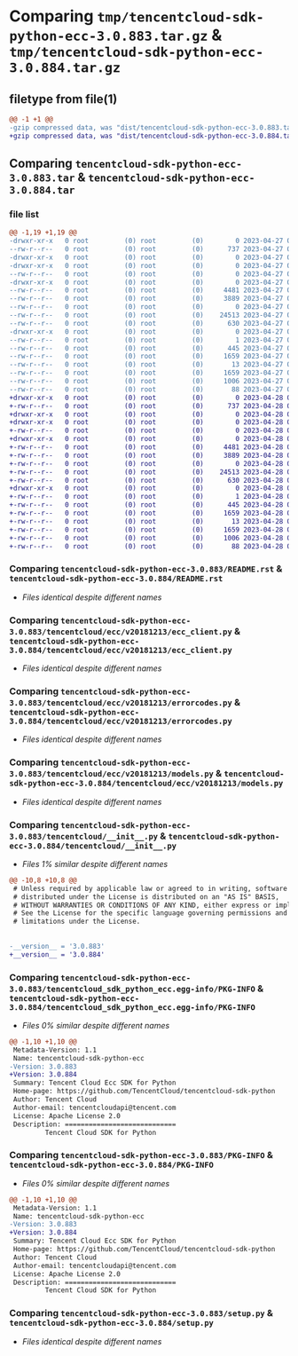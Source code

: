 # Comparing `tmp/tencentcloud-sdk-python-ecc-3.0.883.tar.gz` & `tmp/tencentcloud-sdk-python-ecc-3.0.884.tar.gz`

## filetype from file(1)

```diff
@@ -1 +1 @@
-gzip compressed data, was "dist/tencentcloud-sdk-python-ecc-3.0.883.tar", last modified: Thu Apr 27 00:31:53 2023, max compression
+gzip compressed data, was "dist/tencentcloud-sdk-python-ecc-3.0.884.tar", last modified: Fri Apr 28 02:18:33 2023, max compression
```

## Comparing `tencentcloud-sdk-python-ecc-3.0.883.tar` & `tencentcloud-sdk-python-ecc-3.0.884.tar`

### file list

```diff
@@ -1,19 +1,19 @@
-drwxr-xr-x   0 root         (0) root         (0)        0 2023-04-27 00:31:53.000000 tencentcloud-sdk-python-ecc-3.0.883/
--rw-r--r--   0 root         (0) root         (0)      737 2023-04-27 00:31:52.000000 tencentcloud-sdk-python-ecc-3.0.883/README.rst
-drwxr-xr-x   0 root         (0) root         (0)        0 2023-04-27 00:31:53.000000 tencentcloud-sdk-python-ecc-3.0.883/tencentcloud/
-drwxr-xr-x   0 root         (0) root         (0)        0 2023-04-27 00:31:53.000000 tencentcloud-sdk-python-ecc-3.0.883/tencentcloud/ecc/
--rw-r--r--   0 root         (0) root         (0)        0 2023-04-27 00:31:52.000000 tencentcloud-sdk-python-ecc-3.0.883/tencentcloud/ecc/__init__.py
-drwxr-xr-x   0 root         (0) root         (0)        0 2023-04-27 00:31:53.000000 tencentcloud-sdk-python-ecc-3.0.883/tencentcloud/ecc/v20181213/
--rw-r--r--   0 root         (0) root         (0)     4481 2023-04-27 00:31:52.000000 tencentcloud-sdk-python-ecc-3.0.883/tencentcloud/ecc/v20181213/ecc_client.py
--rw-r--r--   0 root         (0) root         (0)     3889 2023-04-27 00:31:52.000000 tencentcloud-sdk-python-ecc-3.0.883/tencentcloud/ecc/v20181213/errorcodes.py
--rw-r--r--   0 root         (0) root         (0)        0 2023-04-27 00:31:52.000000 tencentcloud-sdk-python-ecc-3.0.883/tencentcloud/ecc/v20181213/__init__.py
--rw-r--r--   0 root         (0) root         (0)    24513 2023-04-27 00:31:52.000000 tencentcloud-sdk-python-ecc-3.0.883/tencentcloud/ecc/v20181213/models.py
--rw-r--r--   0 root         (0) root         (0)      630 2023-04-27 00:31:52.000000 tencentcloud-sdk-python-ecc-3.0.883/tencentcloud/__init__.py
-drwxr-xr-x   0 root         (0) root         (0)        0 2023-04-27 00:31:53.000000 tencentcloud-sdk-python-ecc-3.0.883/tencentcloud_sdk_python_ecc.egg-info/
--rw-r--r--   0 root         (0) root         (0)        1 2023-04-27 00:31:53.000000 tencentcloud-sdk-python-ecc-3.0.883/tencentcloud_sdk_python_ecc.egg-info/dependency_links.txt
--rw-r--r--   0 root         (0) root         (0)      445 2023-04-27 00:31:53.000000 tencentcloud-sdk-python-ecc-3.0.883/tencentcloud_sdk_python_ecc.egg-info/SOURCES.txt
--rw-r--r--   0 root         (0) root         (0)     1659 2023-04-27 00:31:53.000000 tencentcloud-sdk-python-ecc-3.0.883/tencentcloud_sdk_python_ecc.egg-info/PKG-INFO
--rw-r--r--   0 root         (0) root         (0)       13 2023-04-27 00:31:53.000000 tencentcloud-sdk-python-ecc-3.0.883/tencentcloud_sdk_python_ecc.egg-info/top_level.txt
--rw-r--r--   0 root         (0) root         (0)     1659 2023-04-27 00:31:53.000000 tencentcloud-sdk-python-ecc-3.0.883/PKG-INFO
--rw-r--r--   0 root         (0) root         (0)     1006 2023-04-27 00:31:52.000000 tencentcloud-sdk-python-ecc-3.0.883/setup.py
--rw-r--r--   0 root         (0) root         (0)       88 2023-04-27 00:31:53.000000 tencentcloud-sdk-python-ecc-3.0.883/setup.cfg
+drwxr-xr-x   0 root         (0) root         (0)        0 2023-04-28 02:18:33.000000 tencentcloud-sdk-python-ecc-3.0.884/
+-rw-r--r--   0 root         (0) root         (0)      737 2023-04-28 02:18:33.000000 tencentcloud-sdk-python-ecc-3.0.884/README.rst
+drwxr-xr-x   0 root         (0) root         (0)        0 2023-04-28 02:18:33.000000 tencentcloud-sdk-python-ecc-3.0.884/tencentcloud/
+drwxr-xr-x   0 root         (0) root         (0)        0 2023-04-28 02:18:33.000000 tencentcloud-sdk-python-ecc-3.0.884/tencentcloud/ecc/
+-rw-r--r--   0 root         (0) root         (0)        0 2023-04-28 02:18:33.000000 tencentcloud-sdk-python-ecc-3.0.884/tencentcloud/ecc/__init__.py
+drwxr-xr-x   0 root         (0) root         (0)        0 2023-04-28 02:18:33.000000 tencentcloud-sdk-python-ecc-3.0.884/tencentcloud/ecc/v20181213/
+-rw-r--r--   0 root         (0) root         (0)     4481 2023-04-28 02:18:33.000000 tencentcloud-sdk-python-ecc-3.0.884/tencentcloud/ecc/v20181213/ecc_client.py
+-rw-r--r--   0 root         (0) root         (0)     3889 2023-04-28 02:18:33.000000 tencentcloud-sdk-python-ecc-3.0.884/tencentcloud/ecc/v20181213/errorcodes.py
+-rw-r--r--   0 root         (0) root         (0)        0 2023-04-28 02:18:33.000000 tencentcloud-sdk-python-ecc-3.0.884/tencentcloud/ecc/v20181213/__init__.py
+-rw-r--r--   0 root         (0) root         (0)    24513 2023-04-28 02:18:33.000000 tencentcloud-sdk-python-ecc-3.0.884/tencentcloud/ecc/v20181213/models.py
+-rw-r--r--   0 root         (0) root         (0)      630 2023-04-28 02:18:33.000000 tencentcloud-sdk-python-ecc-3.0.884/tencentcloud/__init__.py
+drwxr-xr-x   0 root         (0) root         (0)        0 2023-04-28 02:18:33.000000 tencentcloud-sdk-python-ecc-3.0.884/tencentcloud_sdk_python_ecc.egg-info/
+-rw-r--r--   0 root         (0) root         (0)        1 2023-04-28 02:18:33.000000 tencentcloud-sdk-python-ecc-3.0.884/tencentcloud_sdk_python_ecc.egg-info/dependency_links.txt
+-rw-r--r--   0 root         (0) root         (0)      445 2023-04-28 02:18:33.000000 tencentcloud-sdk-python-ecc-3.0.884/tencentcloud_sdk_python_ecc.egg-info/SOURCES.txt
+-rw-r--r--   0 root         (0) root         (0)     1659 2023-04-28 02:18:33.000000 tencentcloud-sdk-python-ecc-3.0.884/tencentcloud_sdk_python_ecc.egg-info/PKG-INFO
+-rw-r--r--   0 root         (0) root         (0)       13 2023-04-28 02:18:33.000000 tencentcloud-sdk-python-ecc-3.0.884/tencentcloud_sdk_python_ecc.egg-info/top_level.txt
+-rw-r--r--   0 root         (0) root         (0)     1659 2023-04-28 02:18:33.000000 tencentcloud-sdk-python-ecc-3.0.884/PKG-INFO
+-rw-r--r--   0 root         (0) root         (0)     1006 2023-04-28 02:18:33.000000 tencentcloud-sdk-python-ecc-3.0.884/setup.py
+-rw-r--r--   0 root         (0) root         (0)       88 2023-04-28 02:18:33.000000 tencentcloud-sdk-python-ecc-3.0.884/setup.cfg
```

### Comparing `tencentcloud-sdk-python-ecc-3.0.883/README.rst` & `tencentcloud-sdk-python-ecc-3.0.884/README.rst`

 * *Files identical despite different names*

### Comparing `tencentcloud-sdk-python-ecc-3.0.883/tencentcloud/ecc/v20181213/ecc_client.py` & `tencentcloud-sdk-python-ecc-3.0.884/tencentcloud/ecc/v20181213/ecc_client.py`

 * *Files identical despite different names*

### Comparing `tencentcloud-sdk-python-ecc-3.0.883/tencentcloud/ecc/v20181213/errorcodes.py` & `tencentcloud-sdk-python-ecc-3.0.884/tencentcloud/ecc/v20181213/errorcodes.py`

 * *Files identical despite different names*

### Comparing `tencentcloud-sdk-python-ecc-3.0.883/tencentcloud/ecc/v20181213/models.py` & `tencentcloud-sdk-python-ecc-3.0.884/tencentcloud/ecc/v20181213/models.py`

 * *Files identical despite different names*

### Comparing `tencentcloud-sdk-python-ecc-3.0.883/tencentcloud/__init__.py` & `tencentcloud-sdk-python-ecc-3.0.884/tencentcloud/__init__.py`

 * *Files 1% similar despite different names*

```diff
@@ -10,8 +10,8 @@
 # Unless required by applicable law or agreed to in writing, software
 # distributed under the License is distributed on an "AS IS" BASIS,
 # WITHOUT WARRANTIES OR CONDITIONS OF ANY KIND, either express or implied.
 # See the License for the specific language governing permissions and
 # limitations under the License.
 
 
-__version__ = '3.0.883'
+__version__ = '3.0.884'
```

### Comparing `tencentcloud-sdk-python-ecc-3.0.883/tencentcloud_sdk_python_ecc.egg-info/PKG-INFO` & `tencentcloud-sdk-python-ecc-3.0.884/tencentcloud_sdk_python_ecc.egg-info/PKG-INFO`

 * *Files 0% similar despite different names*

```diff
@@ -1,10 +1,10 @@
 Metadata-Version: 1.1
 Name: tencentcloud-sdk-python-ecc
-Version: 3.0.883
+Version: 3.0.884
 Summary: Tencent Cloud Ecc SDK for Python
 Home-page: https://github.com/TencentCloud/tencentcloud-sdk-python
 Author: Tencent Cloud
 Author-email: tencentcloudapi@tencent.com
 License: Apache License 2.0
 Description: ============================
         Tencent Cloud SDK for Python
```

### Comparing `tencentcloud-sdk-python-ecc-3.0.883/PKG-INFO` & `tencentcloud-sdk-python-ecc-3.0.884/PKG-INFO`

 * *Files 0% similar despite different names*

```diff
@@ -1,10 +1,10 @@
 Metadata-Version: 1.1
 Name: tencentcloud-sdk-python-ecc
-Version: 3.0.883
+Version: 3.0.884
 Summary: Tencent Cloud Ecc SDK for Python
 Home-page: https://github.com/TencentCloud/tencentcloud-sdk-python
 Author: Tencent Cloud
 Author-email: tencentcloudapi@tencent.com
 License: Apache License 2.0
 Description: ============================
         Tencent Cloud SDK for Python
```

### Comparing `tencentcloud-sdk-python-ecc-3.0.883/setup.py` & `tencentcloud-sdk-python-ecc-3.0.884/setup.py`

 * *Files identical despite different names*

